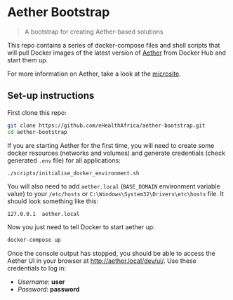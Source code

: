 # Aether Bootstrap

> A bootstrap for creating Aether-based solutions

This repo contains a series of docker-compose files and shell scripts that will pull Docker images of the latest version of [Aether](/ehealthafrica/aether) from Docker Hub and start them up.

For more information on Aether, take a look at the [microsite](https://aether.ehealthafrica.org).

## Set-up instructions

First clone this repo:

```bash
git clone https://github.com/eHealthAfrica/aether-bootstrap.git
cd aether-bootstrap
```

If you are starting Aether for the first time, you will need to create some docker resources (networks and volumes) and generate credentials (check generated `.env` file) for all applications:

```bash
./scripts/initialise_docker_environment.sh
```

You will also need to add `aether.local` (`BASE_DOMAIN` environment variable value)
to your `/etc/hosts` or `C:\Windows\System32\Drivers\etc\hosts` file.
It should look something like this:

```text
127.0.0.1  aether.local
```

Now you just need to tell Docker to start aether up:

```bash
docker-compose up
```

Once the console output has stopped, you should be able to access the Aether UI in your browser at http://aether.local/dev/ui/. Use these credentials to log in:

- *Username*: **user**
- *Password*: **password**
